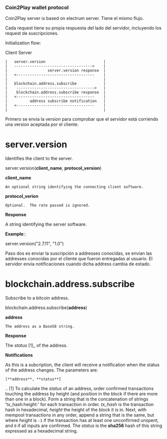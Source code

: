 ### Coin2Play wallet protocol


Coin2Play server is based on electrum server. Tiene el mismo flujo.

Cada request tiene su propia respuesta del lado del servidor, incluyendo los request de suscripciones.

Initialization flow:

  Client                                      Server

    |   server.version                          |
    |   ----------------------------------->    |
    |                  server.version response  |
    |   <-----------------------------------    |
    |                                           |
    |   blockchain.address.subscribe            |
    |    ----------------------------------->   |
    |    blockchain.address.subscribe response  |
    |   <-----------------------------------    |
    |          address subscribe notification   |
    |   <-----------------------------------    |
    |                                           |

Primero se envia la version para comprobar que el servidor está corriendo una version aceptada por el cliente.


server.version
==============

Identifies the client to the server.

  server.version(**client_name**, **protocol_version**)

  **client_name**

    An optional string identifying the connecting client software.

  **protocol_verion**

    Optional.  The rate passed is ignored.

**Response**

  A string identifying the server software.

**Example**::

  server.version("2.7.11", "1.0")


Paso dos es enviar la suscripción a addresses conocidas, se envian las addresses conocidas por el cliente que fueron entregadas al usuario.
El servidor envia notificaciones cuando dicha address cambia de estado.

blockchain.address.subscribe
============================

Subscribe to a bitcoin address.

  blockchain.address.subscribe(**address**)

  **address**

    The address as a Base58 string.

**Response**

  The *status* [1]_ of the address.

**Notifications**

  As this is a subcription, the client will receive a notification
  when the status of the address changes.  The parameters are:

    [**address**, **status**]

.. [1] To calculate the *status* of an address, order confirmed
       transactions touching the address by height (and position in
       the block if there are more than one in a block).  Form a
       string that is the concatenation of strings 'tx_hash:height:'
       for each transaction in order.  *tx_hash* is the transaction
       hash in hexadecimal, *height* the height of the block it is in.
       Next, with mempool transactions in any order, append a string
       that is the same, but where *height* is `-1` if the transaction
       has at least one unconfirmed unspent, and `0` if all inputs are
       confirmed.  The *status* is the **sha256** hash of this string
       expressed as a hexadecimal string.


